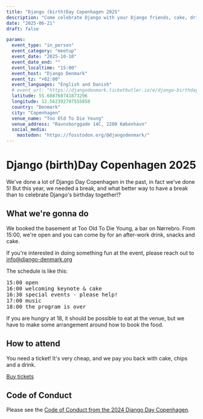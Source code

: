 ```yaml
---
title: "Django (birth)Day Copenhagen 2025"
description: "Come celebrate Django with your Django friends, cake, drinks and fun!"
date: "2025-06-21"
draft: false

params:
  event_type: "in_person"
  event_category: "meetup"
  event_date: "2025-10-10"
  event_date_end: ""
  event_localtime: "15:00"
  event_host: "Django Denmark"
  event_tz: "+02:00"
  event_languages: "English and Danish"
  # event_url: "https://djangodenmark.ticketbutler.io/e/django-birthday-copenhagen-2025"
  latitude: 55.688760741873296
  longitude: 12.562392797555058
  country: "Denmark"
  city: "Copenhagen"
  venue_name: "Too Old To Die Young"
  venue_address: "Ravnsborggade 14C, 2200 København"
  social_media:
    mastodon: "https://fosstodon.org/@djangodenmark/"
---
```


# Django (birth)Day Copenhagen 2025

We've done a lot of Django Day Copenhagen in the past, in fact we've done 5! But this year, we needed a break, and what better way to have a break than to celebrate Django's birthday together!?

## What we're gonna do

We booked the basement at Too Old To Die Young, a bar on Nørrebro. From 15:00, we're open and you can come by for an after-work drink, snacks and cake.

If you're interested in doing something fun at the event, please reach out to info@django-denmark.org

The schedule is like this:

<pre>
15:00 open
16:00 welcoming keynote & cake
16:30 special events - please help!
17:00 music
18:00 the program is over
</pre>

If you are hungry at 18, it should be possible to eat at the venue, but we have to make some arrangement around how to book the food.

## How to attend

You need a ticket! It's very cheap, and we pay you back with cake, chips and a drink.

<a href="https://djangodenmark.ticketbutler.io/e/django-birthday-copenhagen-2025">Buy tickets</a>

## Code of Conduct

Please see the [Code of Conduct from the 2024 Django Day Copenhagen](https://2024.djangoday.dk/conduct/).
